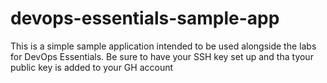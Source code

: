 # devops-essentials-sample-app

This is a simple sample application intended to be used alongside the labs for DevOps Essentials.
Be sure to have your SSH key set up and tha tyour public key is added to your GH account
